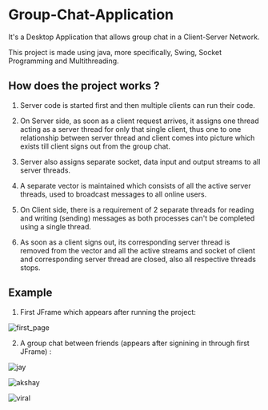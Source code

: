 # Group-Chat-Application
It's a Desktop Application that allows group chat in a Client-Server Network.

This project is made using java, more specifically, Swing, Socket Programming and Multithreading.

## How does the project works ?

1. Server code is started first and then multiple clients can run their code.

2. On Server side, as soon as a client request arrives, it assigns one thread acting as a server thread for only that single client, thus one to one relationship between server thread and client comes into picture which exists till client signs out from the group chat.

3. Server also assigns separate socket, data input and output streams to all server threads.

4. A separate vector is maintained which consists of all the active server threads, used to broadcast messages to all online users. 

5. On Client side, there is a requirement of 2 separate threads for reading and writing (sending) messages as both processes can't be completed using a single thread.

6. As soon as a client signs out, its corresponding server thread is removed from the vector and all the active streams and socket of client and corresponding server thread are closed, also all respective threads stops.

## Example

1. First JFrame which appears after running the project:

![first_page](https://user-images.githubusercontent.com/32769719/42042950-e3cc619e-7b12-11e8-99a2-b73b91193628.JPG)

2. A group chat between friends (appears after signining in through first JFrame) :

![jay](https://user-images.githubusercontent.com/32769719/42042962-e83a93f4-7b12-11e8-90c6-d23bf3da8670.JPG)

![akshay](https://user-images.githubusercontent.com/32769719/42042995-fd0fb2dc-7b12-11e8-9660-84bc74504aa0.JPG)

![viral](https://user-images.githubusercontent.com/32769719/42043003-020679c4-7b13-11e8-9567-42c8676d08f5.JPG)
